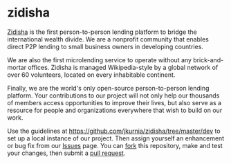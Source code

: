 zidisha
=======
<a href="www.zidisha.org">Zidisha</a> is the first person-to-person lending platform to bridge the international wealth divide.  We are a nonprofit community that enables direct P2P lending to small business owners in developing countries.  

We are also the first microlending service to operate without any brick-and-mortar offices.  Zidisha is managed Wikipedia-style by a global network of over 60 volunteers, located on every inhabitable continent.  

Finally, we are the world's only open-source person-to-person lending platform.  Your contributions to our project will not only help our thousands of members access opportunities to improve their lives, but also serve as a resource for people and organizations everywhere that wish to build on our work.

Use the guidelines at https://github.com/jkurnia/zidisha/tree/master/dev to set up a local instance of our project.  Then assign yourself an enhancement or bug fix from our <a href="https://github.com/jkurnia/zidisha/issues?labels=Smarty+redesign&state=open">Issues</a> page.  You can <a href="https://help.github.com/articles/fork-a-repo">fork</a> this repository, make and test your changes, then submit a <a href="https://help.github.com/articles/using-pull-requests">pull request</a>.


